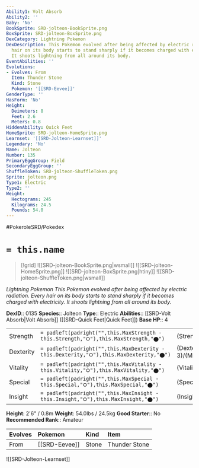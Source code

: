 ```yaml
---
Ability1: Volt Absorb
Ability2: ''
Baby: 'No'
BookSprite: SRD-jolteon-BookSprite.png
BoxSprite: SRD-jolteon-BoxSprite.png
DexCategory: Lightning Pokemon
DexDescription: This Pokemon evolved after being affected by electric radiation. Every
  hair on its body starts to stand sharply if it becomes charged with electricity.
  It shoots lightning from all around its body.
EventAbilities: ''
Evolutions:
- Evolves: From
  Item: Thunder Stone
  Kind: Stone
  Pokemon: '[[SRD-Eevee]]'
GenderType: ''
HasForm: 'No'
Height:
  Deimeters: 8
  Feet: 2.6
  Meters: 0.8
HiddenAbility: Quick Feet
HomeSprite: SRD-jolteon-HomeSprite.png
Learnset: '[[SRD-Jolteon-Learnset]]'
Legendary: 'No'
Name: Jolteon
Number: 135
PrimaryEggGroup: Field
SecondaryEggGroup: ''
ShuffleToken: SRD-jolteon-ShuffleToken.png
Sprite: jolteon.png
Type1: Electric
Type2: ''
Weight:
  Hectograms: 245
  Kilograms: 24.5
  Pounds: 54.0
---
```


#PokeroleSRD/Pokedex

# `= this.name`

> [!grid]
> ![[SRD-jolteon-BookSprite.png|wsmall]]
> ![[SRD-jolteon-HomeSprite.png]]
> ![[SRD-jolteon-BoxSprite.png|htiny]]
> ![[SRD-jolteon-ShuffleToken.png|wsmall]]


*Lightning Pokemon*
*This Pokemon evolved after being affected by electric radiation. Every hair on its body starts to stand sharply if it becomes charged with electricity. It shoots lightning from all around its body.*

**DexID**:: 0135
**Species**:: Jolteon
**Type**:: Electric
**Abilities**:: [[SRD-Volt Absorb|Volt Absorb]] ([[SRD-Quick Feet|Quick Feet]])
**Base HP**:: 4

|           |                                                                                        |                                          |
| --------- | -------------------------------------------------------------------------------------- | ---------------------------------------- |
| Strength  | `= padleft(padright("",this.MaxStrength - this.Strength,"⭘"),this.MaxStrength,"⬤")`    | (Strength::2)/(MaxStrength::4)   |
| Dexterity | `= padleft(padright("",this.MaxDexterity - this.Dexterity,"⭘"),this.MaxDexterity,"⬤")` | (Dexterity:: 3)/(MaxDexterity::7) |
| Vitality  | `= padleft(padright("",this.MaxVitality - this.Vitality,"⭘"),this.MaxVitality,"⬤")`    | (Vitality::2)/(MaxVitality::4)   |
| Special   | `= padleft(padright("",this.MaxSpecial - this.Special,"⭘"),this.MaxSpecial,"⬤")`       | (Special::3)/(MaxSpecial::6)     |
| Insight   | `= padleft(padright("",this.MaxInsight - this.Insight,"⭘"),this.MaxInsight,"⬤")`       | (Insight::3)/(MaxInsight::6)     |

**Height**: 2'6" / 0.8m
**Weight**: 54.0lbs / 24.5kg
**Good Starter**:: No
**Recommended Rank**:: Amateur

| Evolves   | Pokemon       | Kind   | Item          |
|:----------|:--------------|:-------|:--------------|
| From      | [[SRD-Eevee]] | Stone  | Thunder Stone |

![[SRD-Jolteon-Learnset]]